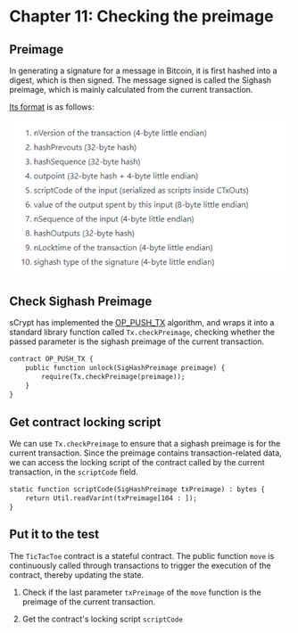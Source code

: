 # Chapter 11: Checking the preimage

## Preimage

In generating a signature for a message in Bitcoin, it is first hashed into a digest, which is then signed. The message signed is called the Sighash preimage, which is mainly calculated from the current transaction.

[Its format](https://github.com/bitcoin-sv/bitcoin-sv/blob/master/doc/abc/replay-protected-sighash.md#digest-algorithm) is as follows:

![](https://github.com/sCrypt-Inc/image-hosting/blob/master/learn-scrypt-courses/05.png?raw=true)

## Check Sighash Preimage

sCrypt has implemented the [OP_PUSH_TX](https://xiaohuiliu.medium.com/op-push-tx-3d3d279174c1) algorithm, and wraps it into a standard library function called `Tx.checkPreimage`, checking whether the passed parameter is the sighash preimage of the current transaction.

```
contract OP_PUSH_TX {
    public function unlock(SigHashPreimage preimage) { 
        require(Tx.checkPreimage(preimage));
    }
}
```


## Get contract locking script

We can use `Tx.checkPreimage` to ensure that a sighash preimage is for the current transaction. Since the preimage contains transaction-related data, we can access the locking script of the contract called by the current transaction, in the `scriptCode` field.

```
static function scriptCode(SigHashPreimage txPreimage) : bytes {
    return Util.readVarint(txPreimage[104 : ]);
}

```


## Put it to the test

The `TicTacToe` contract is a stateful contract. The public function `move` is continuously called through transactions to trigger the execution of the contract, thereby updating the state.

1. Check if the last parameter `txPreimage` of the `move` function is the preimage of the current transaction.

2. Get the contract's locking script `scriptCode`

